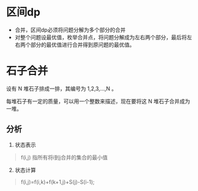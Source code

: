 # 区间dp
- 合并，区间dp必须将问题分解为多个部分的合并
- 对整个问题设最优值，枚举合并点，将问题分解成为左右两个部分，最后将左右两个部分的最优值进行合并得到原问题的最优值。

# 石子合并
设有 N 堆石子排成一排，其编号为 1,2,3,…,N 。

每堆石子有一定的质量，可以用一个整数来描述，现在要将这 N
 堆石子合并成为一堆。

## 分析
1. 状态表示
> f(i,j) 指所有将i到j合并的集合的最小值 
2. 状态计算
> f(i,j)=f(i,k)+f(k+1,j)+S(j)-S(i-1);
